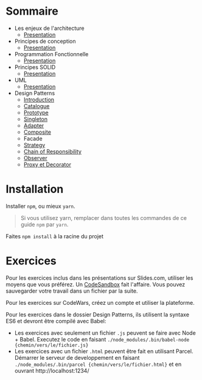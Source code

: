 # Sommaire

- Les enjeux de l'architecture
  - [Presentation](https://slides.com/nicolasgaborit/architecture/fullscreen)
- Principes de conception
  - [Presentation](https://slides.com/nicolasgaborit/design-principles/fullscreen)
- Programmation Fonctionnelle
  - [Presentation](https://slides.com/nicolasgaborit/functional-programming/fullscreen)
- Principes SOLID
  - [Presentation](https://slides.com/nicolasgaborit/solid/fullscreen)
- UML
  - [Presentation](https://slides.com/nicolasgaborit/uml/fullscreen)
- Design Patterns
  - [Introduction](https://slides.com/nicolasgaborit/design-patterns-intro/fullscreen)
  - [Catalogue](https://slides.com/nicolasgaborit/design-patterns-catalogue/fullscreen)
  - [Prototype](./Design-Patterns/Prototype/)
  - [Singleton](./Design-Patterns/Singleton/)
  - [Adapter](./Design-Patterns/Adapter/)
  - [Composite](./Design-Patterns/Composite/)
  - Facade
  - [Strategy](./Design-Patterns/Strategy/)
  - [Chain of Responsibility](./Design-Patterns/Chain-of-Responsibility/)
  - [Observer](./Design-Patterns/Observer/)
  - [Proxy et Decorator](./Design-Patterns/Proxy-Decorator/)

# Installation

Installer `npm`, ou mieux `yarn`.

> Si vous utilisez yarn, remplacer dans toutes les commandes de ce guide `npm` par `yarn`.

Faites `npm install` à la racine du projet

# Exercices

Pour les exercices inclus dans les présentations sur Slides.com, utiliser les moyens que vous préférez. Un [CodeSandbox](https://codesandbox.io/s/vanilla) fait l'affaire. Vous pouvez sauvegarder votre travail dans un fichier par la suite.

Pour les exercices sur CodeWars, créez un compte et utiliser la plateforme.

Pour les exercices dans le dossier Design Patterns, ils utilisent la syntaxe ES6 et devront être compilé avec Babel:

- Les exercices avec seulement un fichier `.js` peuvent se faire avec Node + Babel. Executez le code en faisant `./node_modules/.bin/babel-node {chemin/vers/le/fichier.js}`
- Les exercices avec un fichier `.html` peuvent être fait en utilisant Parcel. Démarrer le serveur de developpement en faisant `./node_modules/.bin/parcel {chemin/vers/le/fichier.html}` et en ouvrant http://localhost:1234/
